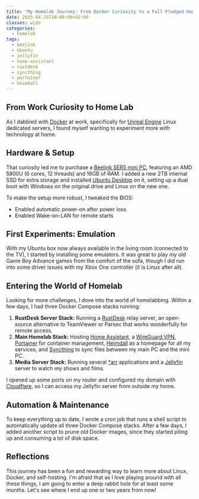 ```yaml
---
title: "My Homelab Journey: From Docker Curiosity to a Full-Fledged Home Server"
date: 2025-04-25T10:00:00+02:00
classes: wide
categories:
  - homelab
tags:
  - beelink
  - ubuntu
  - jellyfin
  - home-assistant
  - rustdesk
  - syncthing
  - portainer
  - heimdall
---
```


## From Work Curiosity to Home Lab

As I dabbled with [Docker](https://www.docker.com/) at work, specifically for [Unreal Engine](https://www.unrealengine.com/) Linux dedicated servers, I found myself wanting to experiment more with technology at home.

## Hardware & Setup

That curiosity led me to purchase a [Beelink SER5 mini PC](https://www.bee-link.com/), featuring an AMD 5800U (6 cores, 12 threads) and 16GB of RAM. I added a new 2TB internal SSD for extra storage and installed [Ubuntu Desktop](https://ubuntu.com/desktop) on it, setting up a dual boot with Windows on the original drive and Linux on the new one.

To make the setup more robust, I tweaked the BIOS:
- Enabled automatic power-on after power loss
- Enabled Wake-on-LAN for remote starts

## First Experiments: Emulation

With my Ubuntu box now always available in the living room (connected to the TV), I started by installing some emulators. It was great to play my old Game Boy Advance games from the comfort of the sofa, though I did run into some driver issues with my Xbox One controller (it is Linux after all).

## Entering the World of Homelab

Looking for more challenges, I dove into the world of homelabbing. Within a few days, I had three Docker Compose stacks running:

1. **RustDesk Server Stack:** Running a [RustDesk](https://rustdesk.com/) relay server, an open-source alternative to TeamViewer or Parsec that works wonderfully for remote access.
2. **Main Homelab Stack:** Hosting [Home Assistant](https://www.home-assistant.io/), a [WireGuard VPN](https://www.wireguard.com/), [Portainer](https://www.portainer.io/) for container management, [Heimdall](https://heimdall.site/) as a homepage for all my services, and [Syncthing](https://syncthing.net/) to sync files between my main PC and the mini PC.
3. **Media Server Stack:** Running several [*arr](https://trash-guides.info/) applications and a [Jellyfin](https://jellyfin.org/) server to watch my shows and films.

I opened up some ports on my router and configured my domain with [Cloudflare](https://www.cloudflare.com/), so I can access my Jellyfin server from outside my home.

## Automation & Maintenance

To keep everything up to date, I wrote a cron job that runs a shell script to automatically update all three Docker Compose stacks. After a few days, I added another script to prune old Docker images, since they started piling up and consuming a lot of disk space.

## Reflections

This journey has been a fun and rewarding way to learn more about Linux, Docker, and self-hosting. I'm afraid that as I love playing around with all these things, I am going to enter a deep rabbit hole for at least some months. Let's see where I end up one or two years from now!

